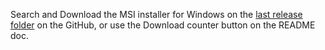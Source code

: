 

Search and Download the MSI installer for Windows on the <a href="https://github.com/LuisFilipe236/Storage-Helper-SAS-Tool/releases">last release folder</a> on the GitHub, or use the Download counter button on the README doc.


